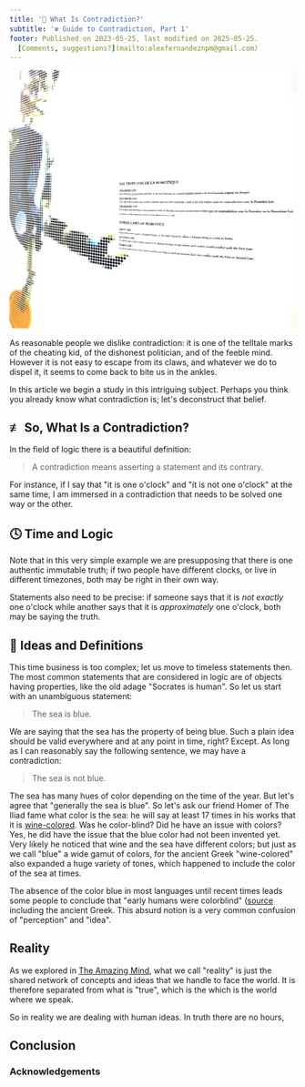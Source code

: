 ```yaml
---
title: '🤨 What Is Contradiction?'
subtitle: '≢ Guide to Contradiction, Part 1'
footer: Published on 2023-05-25, last modified on 2025-05-25.
  [Comments, suggestions?](mailto:alexfernandeznpm@gmail.com)
---
```


![The three laws of Robotics. [Source](https://commons.wikimedia.org/wiki/File:Paris-P1090119.jpg).](pics/ethics-laws.jpg "A depiction of a robot in the background; in the foreground the text of the three laws of Robotics.")

As reasonable people we dislike contradiction:
it is one of the telltale marks of the cheating kid,
of the dishonest politician,
and of the feeble mind.
However it is not easy to escape from its claws,
and whatever we do to dispel it,
it seems to come back to bite us in the ankles.

In this article we begin a study in this intriguing subject.
Perhaps you think you already know what contradiction is;
let's deconstruct that belief.

## ≢ So, What Is a Contradiction?

In the field of logic there is a beautiful definition:

> A contradiction means asserting a statement and its contrary.

For instance, if I say that "it is one o'clock" and "it is not one o'clock" at the same time,
I am immersed in a contradiction that needs to be solved one way or the other.

## 🕓 Time and Logic

Note that in this very simple example we are presupposing that there is one authentic immutable truth;
if two people have different clocks, or live in different timezones,
both may be right in their own way.

Statements also need to be precise:
if someone says that it is _not exactly_ one o'clock
while another says that it is _approximately_ one o'clock,
both may be saying the truth.

## 🧠 Ideas and Definitions

This time business is too complex; let us move to timeless statements then.
The most common statements that are considered in logic are of objects having properties,
like the old adage "Socrates is human".
So let us start with an unambiguous statement:

> The sea is blue.

We are saying that the sea has the property of being blue.
Such a plain idea should be valid everywhere and at any point in time, right?
Except.
As long as I can reasonably say the following sentence, we may have a contradiction:

> The sea is not blue.

The sea has many hues of color depending on the time of the year.
But let's agree that "generally the sea is blue".
So let's ask our friend Homer of The Iliad fame what color is the sea:
he will say at least 17 times in his works that it is [wine-colored](https://en.wikipedia.org/wiki/Wine-dark_sea_(Homer)).
Was he color-blind? Did he have an issue with colors?
Yes, he did have the issue that the blue color had not been invented yet.
Very likely he noticed that wine and the sea have different colors;
but just as we call "blue" a wide gamut of colors,
for the ancient Greek "wine-colored" also expanded a huge variety of tones,
which happened to include the color of the sea at times.

The absence of the color blue in most languages until recent times
leads some people to conclude that "early humans were colorblind"
([source](https://mymodernmet.com/shades-of-blue-color-history/)
including the ancient Greek.
This absurd notion is a very common confusion of "perception" and "idea".

## Reality

As we explored in [The Amazing Mind](/2016/the-amazing-mind),
what we call "reality" is just the shared network of concepts and ideas that we handle to face the world.
It is therefore separated from what is "true",
which is the 
which is the world where we speak.

So in reality we are dealing with human ideas.
In truth there are no hours,

## Conclusion



### Acknowledgements


